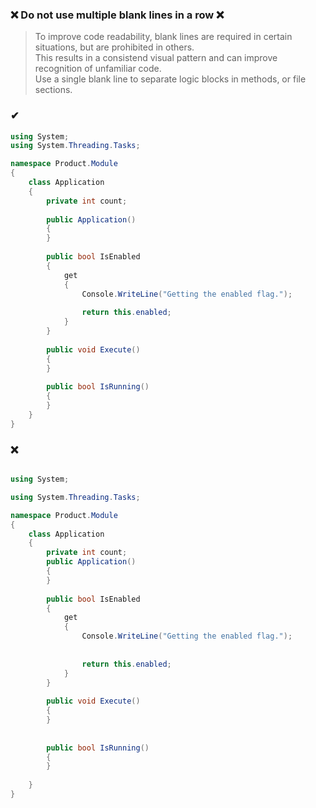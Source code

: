 ### ❌ Do not use multiple blank lines in a row ❌

> To improve code readability, blank lines are required in certain situations, but are prohibited in others.  
> This results in a consistend visual pattern and can improve recognition of unfamiliar code.  
> Use a single blank line to separate logic blocks in methods, or file sections.  

### ✔
``` csharp
using System;
using System.Threading.Tasks;

namespace Product.Module
{
    class Application
    {
        private int count;
    
        public Application()
        {
        }
    
        public bool IsEnabled
        {
            get
            {
                Console.WriteLine("Getting the enabled flag.");
        
                return this.enabled;
            }
        }
    
        public void Execute()
        {
        }
        
        public bool IsRunning()
        {
        }
    }
}
```

### ❌ 
``` csharp

using System;

using System.Threading.Tasks;

namespace Product.Module
{
    class Application
    {
        private int count;
        public Application()
        {
        }
    
        public bool IsEnabled
        {
            get
            {
                Console.WriteLine("Getting the enabled flag.");
        
        
                return this.enabled;
            }
        }
    
        public void Execute()
        {
        }
        
        
        public bool IsRunning()
        {
        }
        
    }
}
```
